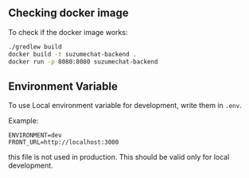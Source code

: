 ## Checking docker image


To check if the docker image works:

```sh
./gredlew build
docker build -t suzumechat-backend .
docker run -p 8080:8080 suzumechat-backend
```


## Environment Variable

To use Local environment variable for development, write them in `.env`.

Example:

```
ENVIRONMENT=dev
FRONT_URL=http://localhost:3000
```

this file is not used in production. This should be valid only for local development.
